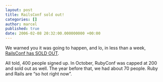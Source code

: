 ```yaml
---
layout: post
title: RailsConf sold out!
categories: []
author: marcel
published: true
date: 2006-02-08 20:32:00.000000000 +00:00
---
```

<p>We warned you it was going to happen, and lo, in less than a week, <a href="http://railsconf.org/articles/2006/02/08/railsconf-is-sold-out">RailsConf has <span class="caps">SOLD</span> <span class="caps">OUT</span></a>.</p>
<p>All told, 400 people signed up. In October, RubyConf was capped at 200 and sold out as well. The year before that, we had about 70 people. Ruby and Rails are &#8220;so hot right now&#8221;.</p>
